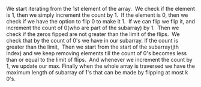 We start iterating from the 1st element of the array.
​
We check if the element is 1, then we simply increment the count by 1.
​
If the element is 0, then we check if we have the option to flip 0 to make it 1.
​
If we can flip we flip it, and increment the count of 0(who are part of the subarray) by 1.
​
Then we check if the zeros fipped are not greater than the limit of the flips.
​
We check that by the count of 0's we have in our subarray.
If the count is greater than the limit,
​
Then we start from the start of the subarray(jth index) and we keep removing elements till the count of 0's becomes less than or equal to the limit of flips.
​
And whenever we increment the count by 1, we update our max.
​
Finally when the whole array is traversed we have the maximum length of subarray of 1's that can be made by flipping at most k 0's.